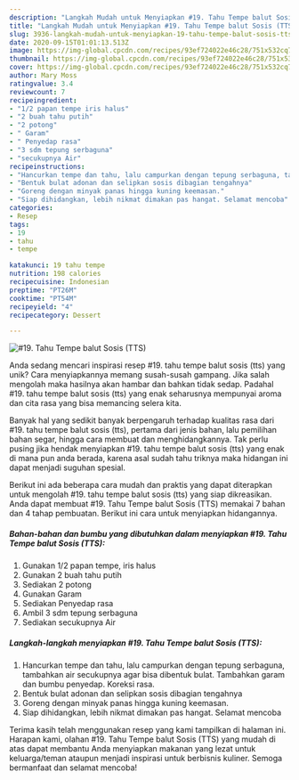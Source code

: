 ```yaml
---
description: "Langkah Mudah untuk Menyiapkan #19. Tahu Tempe balut Sosis (TTS) yang Bikin Ngiler"
title: "Langkah Mudah untuk Menyiapkan #19. Tahu Tempe balut Sosis (TTS) yang Bikin Ngiler"
slug: 3936-langkah-mudah-untuk-menyiapkan-19-tahu-tempe-balut-sosis-tts-yang-bikin-ngiler
date: 2020-09-15T01:01:13.513Z
image: https://img-global.cpcdn.com/recipes/93ef724022e46c28/751x532cq70/19-tahu-tempe-balut-sosis-tts-foto-resep-utama.jpg
thumbnail: https://img-global.cpcdn.com/recipes/93ef724022e46c28/751x532cq70/19-tahu-tempe-balut-sosis-tts-foto-resep-utama.jpg
cover: https://img-global.cpcdn.com/recipes/93ef724022e46c28/751x532cq70/19-tahu-tempe-balut-sosis-tts-foto-resep-utama.jpg
author: Mary Moss
ratingvalue: 3.4
reviewcount: 7
recipeingredient:
- "1/2 papan tempe iris halus"
- "2 buah tahu putih"
- "2 potong"
- " Garam"
- " Penyedap rasa"
- "3 sdm tepung serbaguna"
- "secukupnya Air"
recipeinstructions:
- "Hancurkan tempe dan tahu, lalu campurkan dengan tepung serbaguna, tambahkan air secukupnya agar bisa dibentuk bulat. Tambahkan garam dan bumbu penyedap. Koreksi rasa."
- "Bentuk bulat adonan dan selipkan sosis dibagian tengahnya"
- "Goreng dengan minyak panas hingga kuning keemasan."
- "Siap dihidangkan, lebih nikmat dimakan pas hangat. Selamat mencoba"
categories:
- Resep
tags:
- 19
- tahu
- tempe

katakunci: 19 tahu tempe 
nutrition: 198 calories
recipecuisine: Indonesian
preptime: "PT26M"
cooktime: "PT54M"
recipeyield: "4"
recipecategory: Dessert

---
```



![#19. Tahu Tempe balut Sosis (TTS)](https://img-global.cpcdn.com/recipes/93ef724022e46c28/751x532cq70/19-tahu-tempe-balut-sosis-tts-foto-resep-utama.jpg)

Anda sedang mencari inspirasi resep #19. tahu tempe balut sosis (tts) yang unik? Cara menyiapkannya memang susah-susah gampang. Jika salah mengolah maka hasilnya akan hambar dan bahkan tidak sedap. Padahal #19. tahu tempe balut sosis (tts) yang enak seharusnya mempunyai aroma dan cita rasa yang bisa memancing selera kita.

Banyak hal yang sedikit banyak berpengaruh terhadap kualitas rasa dari #19. tahu tempe balut sosis (tts), pertama dari jenis bahan, lalu pemilihan bahan segar, hingga cara membuat dan menghidangkannya. Tak perlu pusing jika hendak menyiapkan #19. tahu tempe balut sosis (tts) yang enak di mana pun anda berada, karena asal sudah tahu triknya maka hidangan ini dapat menjadi suguhan spesial.




Berikut ini ada beberapa cara mudah dan praktis yang dapat diterapkan untuk mengolah #19. tahu tempe balut sosis (tts) yang siap dikreasikan. Anda dapat membuat #19. Tahu Tempe balut Sosis (TTS) memakai 7 bahan dan 4 tahap pembuatan. Berikut ini cara untuk menyiapkan hidangannya.

<!--inarticleads1-->

##### Bahan-bahan dan bumbu yang dibutuhkan dalam menyiapkan #19. Tahu Tempe balut Sosis (TTS):

1. Gunakan 1/2 papan tempe, iris halus
1. Gunakan 2 buah tahu putih
1. Sediakan 2 potong
1. Gunakan  Garam
1. Sediakan  Penyedap rasa
1. Ambil 3 sdm tepung serbaguna
1. Sediakan secukupnya Air




<!--inarticleads2-->

##### Langkah-langkah menyiapkan #19. Tahu Tempe balut Sosis (TTS):

1. Hancurkan tempe dan tahu, lalu campurkan dengan tepung serbaguna, tambahkan air secukupnya agar bisa dibentuk bulat. Tambahkan garam dan bumbu penyedap. Koreksi rasa.
1. Bentuk bulat adonan dan selipkan sosis dibagian tengahnya
1. Goreng dengan minyak panas hingga kuning keemasan.
1. Siap dihidangkan, lebih nikmat dimakan pas hangat. Selamat mencoba




Terima kasih telah menggunakan resep yang kami tampilkan di halaman ini. Harapan kami, olahan #19. Tahu Tempe balut Sosis (TTS) yang mudah di atas dapat membantu Anda menyiapkan makanan yang lezat untuk keluarga/teman ataupun menjadi inspirasi untuk berbisnis kuliner. Semoga bermanfaat dan selamat mencoba!
